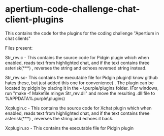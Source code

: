 apertium-code-challenge-chat-client-plugins
===========================================

This contains the code for the plugins for the coding challenge "Apertium in chat clients"

Files present: 

Str_rev.c - This contains the source code for Pidgin plugin which  when enabled, reads text from highlighted chat, and if the text contains three asterisk(***) , reverses the string and echoes reversed string instead.

Str_rev.so- This contains the executable file for Pidgin plugin(I know github hates these, but just added this one for convenience) . The plugin can be located by pidgin by placing it in the ~/.purple/plugins folder.
(For windows, run "make -f Makefile.mingw Str_rev.dll" and move the resulting .dll file to %APPDATA%\.purple\plugins)

Xcplugin.c - This contains the source code for Xchat plugin which  when enabled, reads text from highlighted chat, and if the text contains three asterisk(***) , reverses the string and echoes it back.

Xcplugin.so - This contains the executable file for Pidgin plugin

